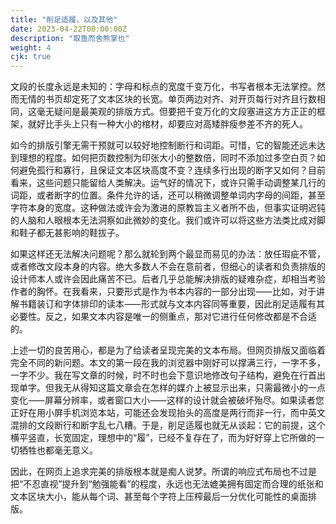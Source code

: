 ```yaml
---
title: "削足适履，以及其他"
date: 2023-04-22T00:00:00Z
description: "取鱼而舍熊掌也"
weight: 4
cjk: true
---
```


文段的长度永远是未知的：字母和标点的宽度千变万化，书写者根本无法掌控。然而无情的书页却定死了文本区块的长宽。单页两边对齐、对开页每行对齐且行数相同，这毫无疑问是最美观的排版方式。但要把千变万化的文段塞进这方方正正的框架，就好比手头上只有一种大小的棺材，却要应对高矮胖瘦参差不齐的死人。

如今的排版引擎无需干预就可以较好地控制断行和词距。可惜，它的智能还远未达到理想的程度。如何把页数控制为印张大小的整数倍，同时不添加过多空白页？如何避免孤行和寡行，且保证文本区块高度不变？连续多行出现的断字又如何？目前看来，这些问题只能留给人类解决。运气好的情况下，或许只需手动调整某几行的词距，或者断字的位置。条件允许的话，还可以稍微调整单词内字母的间距，甚至字符本身的宽度。这种做法或许会为激进的原教旨主义者所不齿，但事实证明迟钝的人脑和人眼根本无法洞察如此微妙的变化。我们或许可以将这些方法类比成对脚和鞋子都无甚影响的鞋拔子。

如果这样还无法解决问题呢？那么就轮到两个最显而易见的办法：放任瑕疵不管，或者修改文段本身的内容。绝大多数人不会在意前者，但细心的读者和负责排版的设计师本人或许会因此痛苦不已。后者几乎总能解决排版的疑难杂症，却相当考验作者的胸怀。在我看来，只要形式是作为书本内容的一部分出现⸺比如，对于讲解书籍装订和字体排印的读本⸺形式就与文本内容同等重要，因此削足适履有其必要性。反之，如果文本内容是唯一的侧重点，那对它进行任何修改都是不合适的。

上述一切的良苦用心，都是为了给读者呈现完美的文本布局。但网页排版又面临着完全不同的新问题。本文的第一段在我的浏览器中刚好可以撑满三行，一字不多，一字不少。我在写文章的时候，时不时也会下意识地修改句子结构，避免在行首出现单字。但我无从得知这篇文章会在怎样的媒介上被显示出来，只需最微小的一点变化⸺屏幕分辨率，或者窗口大小⸺这样的设计就会被破坏殆尽。如果读者您正好在用小屏手机浏览本站，可能还会发现抬头的高度是两行而非一行，而中英文混排的文段断行和断字乱七八糟。于是，削足适履也就无从谈起：它的前提，这个横平竖直，长宽固定，理想中的“履”，已经不复存在了，而为好好穿上它所做的一切牺牲也都毫无意义。

因此，在网页上追求完美的排版根本就是痴人说梦。所谓的响应式布局也不过是把“不忍直视”提升到“勉强能看”的程度，永远也无法媲美拥有固定而合理的纸张和文本区块大小，能从每个词、甚至每个字符上压榨最后一分优化可能性的桌面排版。